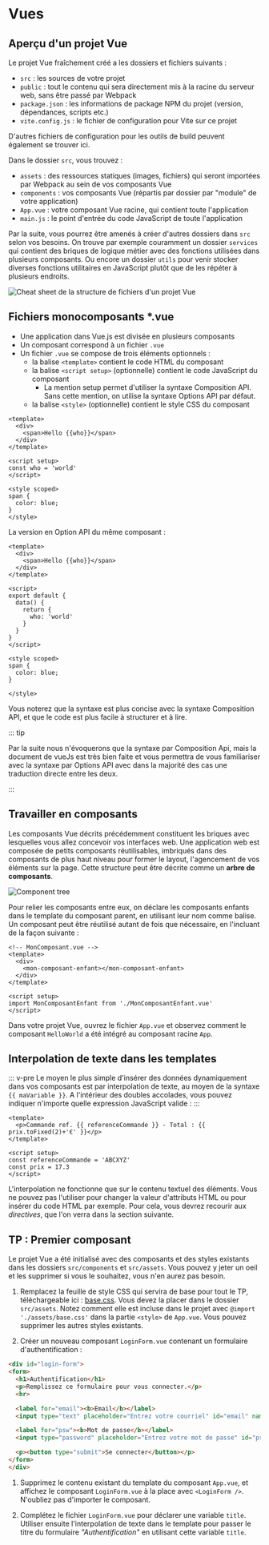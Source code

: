 # Vues

## Aperçu d'un projet Vue

Le projet Vue fraîchement créé a les dossiers et fichiers suivants :

- `src` : les sources de votre projet
- `public` : tout le contenu qui sera directement mis à la racine du serveur web, sans être passé par Webpack
- `package.json` : les informations de package NPM du projet (version, dépendances, scripts etc.)
- `vite.config.js` : le fichier de configuration pour Vite sur ce projet

D'autres fichiers de configuration pour les outils de build peuvent également se trouver ici.

Dans le dossier `src`, vous trouvez :

- `assets` : des ressources statiques (images, fichiers) qui seront importées par Webpack au sein de vos composants Vue
- `components` : vos composants Vue (répartis par dossier par "module" de votre application)
- `App.vue` : votre composant Vue racine, qui contient toute l'application
- `main.js` : le point d'entrée du code JavaScript de toute l'application

Par la suite, vous pourrez être amenés à créer d'autres dossiers dans `src` selon vos besoins. On trouve par exemple couramment un dossier `services` qui contient des briques de logique métier avec des fonctions utilisées dans plusieurs composants. Ou encore un dossier `utils` pour venir stocker diverses fonctions utilitaires en JavaScript plutôt que de les répéter à plusieurs endroits.

![Cheat sheet de la structure de fichiers d'un projet Vue](../../assets/vue-project-file-structure.jpg)

## Fichiers monocomposants *.vue

- Une application dans Vue.js est divisée en plusieurs composants
- Un composant correspond à un fichier `.vue`
- Un fichier `.vue` se compose de trois éléments optionnels :
    - la balise `<template>` contient le code HTML du composant
    - la balise `<script setup>` (optionnelle) contient le code JavaScript du composant
      - La mention setup permet d'utiliser la syntaxe Composition API. Sans cette mention, on utilise la syntaxe Options API par défaut.
    - la balise `<style>` (optionnelle) contient le style CSS du composant

```vue
<template>
  <div>
    <span>Hello {{who}}</span>
  </div>
</template>

<script setup>
const who = 'world'
</script>

<style scoped>
span {
  color: blue;
}
</style>
```

La version en Option API du même composant :

```vue
<template>
  <div>
    <span>Hello {{who}}</span>
  </div>
</template>

<script>
export default {
  data() {
    return {
      who: 'world'
    }
  }
}
</script>

<style scoped>
span {
  color: blue;
}

</style>
```

Vous noterez que la syntaxe est plus concise avec la syntaxe Composition API, et que le code est plus facile à structurer et à lire.

::: tip

Par la suite nous n'évoquerons que la syntaxe par Composition Api, mais la document de vueJs est très bien faite et vous permettra de vous familiariser avec la syntaxe par Options API avec dans la majorité des cas une traduction directe entre les deux.

:::

## Travailler en composants

Les composants Vue décrits précédemment constituent les briques avec lesquelles vous allez concevoir vos interfaces web. Une application web est composée de petits composants réutilisables, imbriqués dans des composants de plus haut niveau pour former le layout, l'agencement de vos éléments sur la page. Cette structure peut être décrite comme un **arbre de composants**.

![Component tree](../../assets/component-tree.png)

Pour relier les composants entre eux, on déclare les composants enfants dans le template du composant parent, en utilisant leur nom comme balise. Un composant peut être réutilisé autant de fois que nécessaire, en l'incluant de la façon suivante :

```vue
<!-- MonComposant.vue -->
<template>
  <div>
    <mon-composant-enfant></mon-composant-enfant>
  </div>
</template>

<script setup>
import MonComposantEnfant from './MonComposantEnfant.vue'
</script>
```

Dans votre projet Vue, ouvrez le fichier `App.vue` et observez comment le composant `HelloWorld` a été intégré au composant racine `App`.

## Interpolation de texte dans les templates

::: v-pre
Le moyen le plus simple d'insérer des données dynamiquement dans vos composants est par interpolation de texte, au moyen de la syntaxe `{{ maVariable }}`. A l'intérieur des doubles accolades, vous pouvez indiquer n'importe quelle expression JavaScript valide :
:::

```vue
<template>
  <p>Commande ref. {{ referenceCommande }} - Total : {{ prix.toFixed(2)+'€' }}</p>
</template>

<script setup>
const referenceCommande = 'ABCXYZ'
const prix = 17.3
</script>
```

L'interpolation ne fonctionne que sur le contenu textuel des éléments. Vous ne pouvez pas l'utiliser pour changer la valeur d'attributs HTML ou pour insérer du code HTML par exemple. Pour cela, vous devrez recourir aux *directives*, que l'on verra dans la section suivante.

## TP : Premier composant

Le projet Vue a été initialisé avec des composants et des styles existants dans les dossiers `src/components` et `src/assets`. Vous pouvez y jeter un oeil et les supprimer si vous le souhaitez, vous n'en aurez pas besoin.

1. Remplacez la feuille de style CSS qui servira de base pour tout le TP, téléchargeable ici : [base.css](https://raw.githubusercontent.com/moshifr/vuejs-training/main/base.css). Vous devez la placer dans le dossier `src/assets`. Notez comment elle est incluse dans le projet avec `@import './assets/base.css'` dans la partie `<style>` de `App.vue`. Vous pouvez supprimer les autres styles existants.

2. Créer un nouveau composant `LoginForm.vue` contenant un formulaire d'authentification :

```html
<div id="login-form">
<form>
  <h1>Authentification</h1>
  <p>Remplissez ce formulaire pour vous connecter.</p>
  <hr>

  <label for="email"><b>Email</b></label>
  <input type="text" placeholder="Entrez votre courriel" id="email" name="email" required>

  <label for="psw"><b>Mot de passe</b></label>
  <input type="password" placeholder="Entrez votre mot de passe" id="psw" name="psw" required>

  <p><button type="submit">Se connecter</button></p>
</form>
</div>
```

1. Supprimez le contenu existant du template du composant `App.vue`, et affichez le composant `LoginForm.vue` à la place avec `<LoginForm />`. N'oubliez pas d'importer le composant.

2. Complétez le fichier `LoginForm.vue` pour déclarer une variable `title`. Utiliser ensuite l'interpolation de texte dans le template pour passer le titre du formulaire *"Authentification"* en utilisant cette variable `title`.